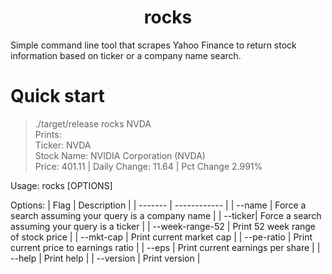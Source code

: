 # <center>rocks</center>
Simple command line tool that scrapes Yahoo Finance to return stock information based on ticker or a company name search. 

# Quick start
> ./target/release rocks NVDA  
Prints:   
>Ticker: NVDA  
>Stock Name: NVIDIA Corporation (NVDA)  
>Price: 401.11 | Daily Change: 11.64 | Pct Change 2.991%  


Usage:
  rocks [OPTIONS] <QUERY>

  

Options:
| Flag    |  Description |
| ------- | ------------ |
| --name  | Force a search assuming your query is a company name |
| --ticker| Force a search assuming your query is a ticker |
| --week-range-52     | Print 52 week range of stock price |
| --mkt-cap           | Print current market cap |
| --pe-ratio          | Print current price to earnings ratio |
| --eps               | Print current earnings per share |
| --help              | Print help |
| --version           | Print version |
